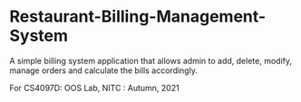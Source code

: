 # Restaurant-Billing-Management-System
A simple billing system application that allows admin to add, delete, modify, manage orders and calculate the bills accordingly. 

For CS4097D: OOS Lab, NITC : Autumn, 2021
